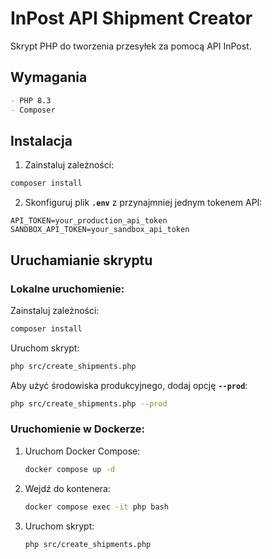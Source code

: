 # InPost API Shipment Creator

Skrypt PHP do tworzenia przesyłek za pomocą API InPost.

## Wymagania
````markdown
- PHP 8.3
- Composer
````
## Instalacja

1. Zainstaluj zależności:
```bash
composer install
```

2. Skonfiguruj plik **`.env`** z przynajmniej jednym tokenem API:

```
API_TOKEN=your_production_api_token
SANDBOX_API_TOKEN=your_sandbox_api_token
```

## Uruchamianie skryptu

### Lokalne uruchomienie:

Zainstaluj zależności:

```bash
composer install
```

Uruchom skrypt:

```bash
php src/create_shipments.php
```

Aby użyć środowiska produkcyjnego, dodaj opcję **`--prod`**:

```bash
php src/create_shipments.php --prod
```

### Uruchomienie w Dockerze:

1. Uruchom Docker Compose:

   ```bash
   docker compose up -d
   ```

2. Wejdź do kontenera:

   ```bash
   docker compose exec -it php bash
   ```

3. Uruchom skrypt:

   ```bash
   php src/create_shipments.php
   ```

